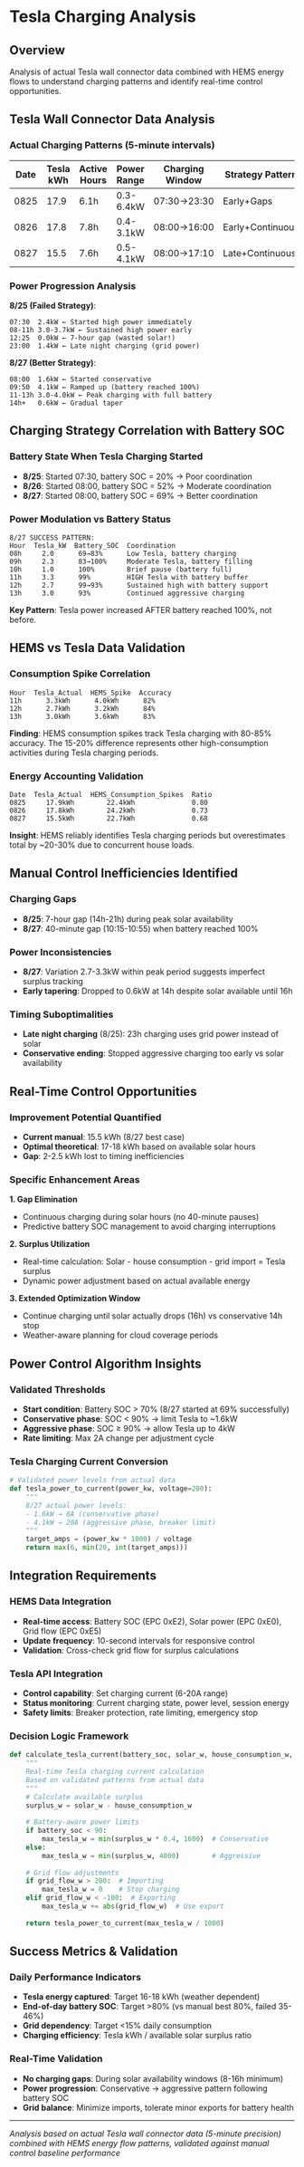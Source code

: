 # Tesla Charging Analysis

## Overview
Analysis of actual Tesla wall connector data combined with HEMS energy flows to understand charging patterns and identify real-time control opportunities.

## Tesla Wall Connector Data Analysis

### Actual Charging Patterns (5-minute intervals)

| Date | Tesla kWh | Active Hours | Power Range | Charging Window | Strategy Pattern |
|------|----------|--------------|-------------|-----------------|------------------|
| 0825 | 17.9     | 6.1h         | 0.3-6.4kW   | 07:30→23:30     | Early+Gaps       |
| 0826 | 17.8     | 7.8h         | 0.4-3.1kW   | 08:00→16:00     | Early+Continuous |
| 0827 | 15.5     | 7.6h         | 0.5-4.1kW   | 08:00→17:10     | Late+Continuous  |

### Power Progression Analysis

**8/25 (Failed Strategy)**:
```
07:30  2.4kW ← Started high power immediately
08-11h 3.0-3.7kW ← Sustained high power early
12:25  0.0kW ← 7-hour gap (wasted solar!)
23:00  1.4kW ← Late night charging (grid power)
```

**8/27 (Better Strategy)**:
```
08:00  1.6kW ← Started conservative
09:50  4.1kW ← Ramped up (battery reached 100%)
11-13h 3.0-4.0kW ← Peak charging with full battery
14h+   0.6kW ← Gradual taper
```

## Charging Strategy Correlation with Battery SOC

### Battery State When Tesla Charging Started
- **8/25**: Started 07:30, battery SOC = 20% → Poor coordination
- **8/26**: Started 08:00, battery SOC = 52% → Moderate coordination  
- **8/27**: Started 08:00, battery SOC = 69% → Better coordination

### Power Modulation vs Battery Status
```
8/27 SUCCESS PATTERN:
Hour  Tesla_kW  Battery_SOC  Coordination
08h     2.0      69→83%      Low Tesla, battery charging
09h     2.3      83→100%     Moderate Tesla, battery filling
10h     1.0      100%        Brief pause (battery full)
11h     3.3      99%         HIGH Tesla with battery buffer
12h     2.7      99→93%      Sustained high with battery support
13h     3.0      93%         Continued aggressive charging
```

**Key Pattern**: Tesla power increased AFTER battery reached 100%, not before.

## HEMS vs Tesla Data Validation

### Consumption Spike Correlation
```
Hour  Tesla_Actual  HEMS_Spike  Accuracy
11h      3.3kWh      4.0kWh      82%
12h      2.7kWh      3.2kWh      84%  
13h      3.0kWh      3.6kWh      83%
```

**Finding**: HEMS consumption spikes track Tesla charging with 80-85% accuracy. The 15-20% difference represents other high-consumption activities during Tesla charging periods.

### Energy Accounting Validation
```
Date  Tesla_Actual  HEMS_Consumption_Spikes  Ratio
0825     17.9kWh        22.4kWh              0.80
0826     17.8kWh        24.2kWh              0.73
0827     15.5kWh        22.7kWh              0.68
```

**Insight**: HEMS reliably identifies Tesla charging periods but overestimates total by ~20-30% due to concurrent house loads.

## Manual Control Inefficiencies Identified

### Charging Gaps
- **8/25**: 7-hour gap (14h-21h) during peak solar availability
- **8/27**: 40-minute gap (10:15-10:55) when battery reached 100%

### Power Inconsistencies  
- **8/27**: Variation 2.7-3.3kW within peak period suggests imperfect surplus tracking
- **Early tapering**: Dropped to 0.6kW at 14h despite solar available until 16h

### Timing Suboptimalities
- **Late night charging** (8/25): 23h charging uses grid power instead of solar
- **Conservative ending**: Stopped aggressive charging too early vs solar availability

## Real-Time Control Opportunities

### Improvement Potential Quantified
- **Current manual**: 15.5 kWh (8/27 best case)
- **Optimal theoretical**: 17-18 kWh based on available solar hours
- **Gap**: 2-2.5 kWh lost to timing inefficiencies

### Specific Enhancement Areas

**1. Gap Elimination**
- Continuous charging during solar hours (no 40-minute pauses)
- Predictive battery SOC management to avoid charging interruptions

**2. Surplus Utilization**
- Real-time calculation: Solar - house consumption - grid import = Tesla surplus
- Dynamic power adjustment based on actual available energy

**3. Extended Optimization Window**
- Continue charging until solar actually drops (16h) vs conservative 14h stop
- Weather-aware planning for cloud coverage periods

## Power Control Algorithm Insights

### Validated Thresholds
- **Start condition**: Battery SOC > 70% (8/27 started at 69% successfully)
- **Conservative phase**: SOC < 90% → limit Tesla to ~1.6kW
- **Aggressive phase**: SOC ≥ 90% → allow Tesla up to 4kW
- **Rate limiting**: Max 2A change per adjustment cycle

### Tesla Charging Current Conversion
```python
# Validated power levels from actual data
def tesla_power_to_current(power_kw, voltage=200):
    """
    8/27 actual power levels:
    - 1.6kW → 8A (conservative phase)
    - 4.1kW → 20A (aggressive phase, breaker limit)
    """
    target_amps = (power_kw * 1000) / voltage
    return max(6, min(20, int(target_amps)))
```

## Integration Requirements

### HEMS Data Integration
- **Real-time access**: Battery SOC (EPC 0xE2), Solar power (EPC 0xE0), Grid flow (EPC 0xE5)
- **Update frequency**: 10-second intervals for responsive control
- **Validation**: Cross-check grid flow for surplus calculations

### Tesla API Integration
- **Control capability**: Set charging current (6-20A range)
- **Status monitoring**: Current charging state, power level, session energy
- **Safety limits**: Breaker protection, rate limiting, emergency stop

### Decision Logic Framework
```python
def calculate_tesla_current(battery_soc, solar_w, house_consumption_w, grid_flow_w):
    """
    Real-time Tesla charging current calculation
    Based on validated patterns from actual data
    """
    # Calculate available surplus
    surplus_w = solar_w - house_consumption_w
    
    # Battery-aware power limits
    if battery_soc < 90:
        max_tesla_w = min(surplus_w * 0.4, 1600)  # Conservative
    else:
        max_tesla_w = min(surplus_w, 4000)        # Aggressive
    
    # Grid flow adjustments
    if grid_flow_w > 200:  # Importing
        max_tesla_w = 0    # Stop charging
    elif grid_flow_w < -100:  # Exporting  
        max_tesla_w += abs(grid_flow_w)  # Use export
        
    return tesla_power_to_current(max_tesla_w / 1000)
```

## Success Metrics & Validation

### Daily Performance Indicators
- **Tesla energy captured**: Target 16-18 kWh (weather dependent)
- **End-of-day battery SOC**: Target >80% (vs manual best 80%, failed 35-46%)
- **Grid dependency**: Target <15% daily consumption
- **Charging efficiency**: Tesla kWh / available solar surplus ratio

### Real-Time Validation
- **No charging gaps**: During solar availability windows (8-16h minimum)
- **Power progression**: Conservative → aggressive pattern following battery SOC
- **Grid balance**: Minimize imports, tolerate minor exports for battery health

---
*Analysis based on actual Tesla wall connector data (5-minute precision) combined with HEMS energy flow patterns, validated against manual control baseline performance*